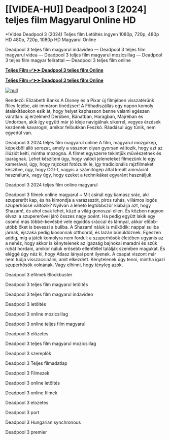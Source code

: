 # [[VIDEA-HU]] Deadpool 3 [2024] teljes film Magyarul Online HD

*!Videa Deadpool 3 (2024) Teljes film Letöltés ingyen 1080p, 720p, 480p HD  480p, 720p, 1080p HD Magyarul Online

Deadpool 3 teljes film magyarul indavideo — Deadpool 3 teljes film magyarul videa — Deadpool 3 teljes film magyarul mozicsillag — Deadpool 3 teljes film magyar felirattal — Deadpool 3 teljes film online

**[Teljes Film ✅➤➤ Deadpool 3 teljes film Online](https://t.co/dRlBwCS5jr)**

**[Teljes Film ✅➤➤ Deadpool 3 teljes film Online](https://t.co/dRlBwCS5jr)**

[![null](https://static.wixstatic.com/media/855a25_043b5abeb4ae4d35ac003198e7fe56ed~mv2.gif)](https://t.co/dRlBwCS5jr)

Rendező: Elizabeth Banks A Disney és a Pixar új filmjében visszatérünk Riley fejébe, aki immáron tinédzser! A Főhadiszállás egy napon komoly átalakításokon esik át, hogy helyet kaphasson benne valami egészen váratlan: új érzelmek! Derűben, Bánatban, Haragban, Majréban és Undorban, akik így együtt már jó ideje navigálnak sikerrel, vegyes érzések kezdenek kavarogni, amikor felbukkan Feszkó. Ráadásul úgy tűnik, nem egyedül van.

Deadpool 3 2024 teljes film magyarul online A film, magyarul mozgókép, képekből álló sorozat, amely a vásznon olyan gyorsan változik, hogy azt az illúziót kelti, mintha mozogna. A filmet egyszerre tekintjük művészetnek és iparágnak. Lehet készíteni úgy, hogy valódi jeleneteket filmezünk le egy kamerával, úgy, hogy rajzokat fotózunk le, így tradicionális rajzfilmeket készítve, úgy, hogy CGI-t, vagyis a számítógép által kreált animációt használunk, vagy úgy, hogy ezeket a technikákat egyaránt használjuk.

Deadpool 3 2024 teljes film online magyarul

Deadpool 3 filmek online magyarul ~ Mit csinál egy kamasz srác, aki szupererőt kap, és ha kimondja a varázsszót, piros ruhás, villámos logós szuperhőssé változik? Nyilván a lehető legtöbbször kiabálja azt, hogy Shazam!, és ahol csak lehet, küzd a világ gonoszai ellen. És közben nagyon élvezi a szupererővel járó összes nagy poént. Ha pedig együtt lakik egy csomó más többé-kevésbé vele egyidős sráccal és lánnyal, akkor előbb-utóbb őket is beveszi a buliba. A Shazam! náluk is működik: nappal suliba járnak, éjszaka pedig kiosonnak otthonról, és lazán bűnüldöznek. Egészen addig, míg a játék komolyra nem fordul: a szuperhősök életében ugyanis az a nehéz, hogy akkor is kénytelenek az igazság bajnokai maradni és szűk ruhát hordani, amikor náluk erősebb ellenféllel találják szemben magukat. És eléggé úgy néz ki, hogy Atlasz lányai pont ilyenek. A csapat viszont már nem tudja visszacsinálni, amit elkezdett. Kénytelenek úgy tenni, mintha igazi szuperhősök volnának. Vagy elhinni, hogy tényleg azok.

Deadpool 3 efilmek Blockbuster

Deadpool 3 teljes film magyarul letöltés

Deadpool 3 teljes film magyarul indavideo

Deadpool 3 letöltés

Deadpool 3 online mozicsillag

Deadpool 3 online teljes film magyarul

Deadpool 3 előzetes

Deadpool 3 teljes film magyarul mozicsillag

Deadpool 3 szereplők

Deadpool 3 Teljes filmadatlap

Deadpool 3 Filmezek

Deadpool 3 online letöltés

Deadpool 3 online filmek

Deadpool 3 elozetes

Deadpool 3 port

Deadpool 3 Hungarian synchronous

Deadpool 3 premier
